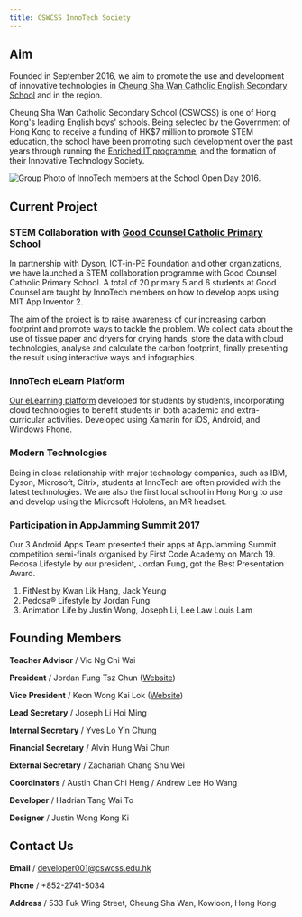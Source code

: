 ```yaml
---
title: CSWCSS InnoTech Society
---
```


## Aim

Founded in September 2016, we aim to promote the use and development of innovative technologies in [Cheung Sha Wan Catholic English Secondary School](http://www.cswcss.edu.hk/index/customIndex.aspx?nnnid=1) and in the region.

Cheung Sha Wan Catholic Secondary School (CSWCSS) is one of Hong Kong's leading English boys' schools.
Being selected by the Government of Hong Kong to receive a funding of HK$7 million to promote STEM education, the school have been promoting such development over the past years through running the [Enriched IT programme](https://www.eitp.gov.hk/en/it-class-cswcss), and the formation of their Innovative Technology Society.

![Group Photo of InnoTech members at the School Open Day 2016.](https://raw.githubusercontent.com/CSWCSS-InnoTech/cswcss-innotech.github.io/master/group-photo2.jpg)

## Current Project

### STEM Collaboration with [Good Counsel Catholic Primary School](http://www.gccps.edu.hk/website/)

In partnership with Dyson, ICT-in-PE Foundation and other organizations, we have launched a STEM collaboration programme with Good Counsel Catholic Primary School. A total of 20 primary 5 and 6 students at Good Counsel are taught by InnoTech members on how to develop apps using MIT App Inventor 2. 

The aim of the project is to raise awareness of our increasing carbon footprint and promote ways to tackle the problem. We collect data about the use of tissue paper and dryers for drying hands, store the data with cloud technologies, analyse and calculate the carbon footprint, finally presenting the result using interactive ways and infographics.

### InnoTech eLearn Platform

[Our eLearning platform](https://github.com/CSWCSS-InnoTech/InnoTech-eLearning) developed for students by students, incorporating cloud technologies to benefit students in both academic and extra-curricular activities. Developed using Xamarin for iOS, Android, and Windows Phone.

### Modern Technologies

Being in close relationship with major technology companies, such as IBM, Dyson, Microsoft, Citrix, students at InnoTech are often provided with the latest technologies. We are also the first local school in Hong Kong to use and develop using the Microsoft Hololens, an MR headset. 

### Participation in AppJamming Summit 2017

Our 3 Android Apps Team presented their apps at AppJamming Summit competition semi-finals organised by First Code Academy on March 19. Pedosa Lifestyle by our president, Jordan Fung, got the Best Presentation Award.
1. FitNest by Kwan Lik Hang, Jack Yeung
2. Pedosa® Lifestyle by Jordan Fung
3. Animation Life by Justin Wong, Joseph Li, Lee Law Louis Lam

## Founding Members

**Teacher Advisor** / Vic Ng Chi Wai

**President** / Jordan Fung Tsz Chun ([Website](http://www.jordanfung.com))

**Vice President** / Keon Wong Kai Lok ([Website](http://designheaven8.wixsite.com/lego-mania-official))

**Lead Secretary** / Joseph Li Hoi Ming

**Internal Secretary** / Yves Lo Yin Chung

**Financial Secretary** / Alvin Hung Wai Chun

**External Secretary** / Zachariah Chang Shu Wei

**Coordinators** / Austin Chan Chi Heng / Andrew Lee Ho Wang

**Developer** / Hadrian Tang Wai To

**Designer** / Justin Wong Kong Ki

## Contact Us

**Email** / developer001@cswcss.edu.hk

**Phone** / +852-2741-5034

**Address** / 533 Fuk Wing Street, Cheung Sha Wan, Kowloon, Hong Kong
